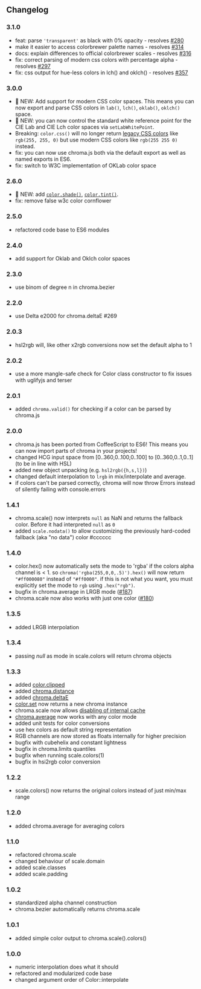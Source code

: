 ## Changelog

### 3.1.0 
* feat: parse `'transparent'` as black with 0% opacity - resolves [#280](https://github.com/gka/chroma.js/issues/280)
* make it easier to access colorbrewer palette names - resolves [#314](https://github.com/gka/chroma.js/issues/314)
* docs: explain differences to official colorbrewer scales - resolves [#316](https://github.com/gka/chroma.js/issues/316)
* fix: correct parsing of modern css colors with percentage alpha - resolves [#297](https://github.com/gka/chroma.js/issues/297)
* fix: css output for hue-less colors in lch() and oklch() - resolves [#357](https://github.com/gka/chroma.js/issues/357)

### 3.0.0
* 🎉 NEW: Add support for modern CSS color spaces. This means you can now export and parse CSS colors in `lab()`, `lch()`, `oklab()`, `oklch()` space.
* 🎉 NEW: you can now control the standard white reference point for the CIE Lab and CIE Lch color spaces via `setLabWhitePoint`.
* Breaking: `color.css()` will no longer return [legacy CSS colors](https://developer.mozilla.org/en-US/docs/Web/CSS/color_value/rgb#legacy_syntax_comma-separated_values) like `rgb(255, 255, 0)` but use modern CSS colors like `rgb(255 255 0)` instead.
* fix: you can now use chroma.js both via the default export as well as named exports in ES6. 
* fix: switch to W3C implementation of OKLab color space

### 2.6.0
* 🎉 NEW: add [`color.shade()`](#color-shade), [`color.tint()`](#color-shade).
* fix: remove false w3c color cornflower

### 2.5.0
* refactored code base to ES6 modules

### 2.4.0
* add support for Oklab and Oklch color spaces

### 2.3.0
* use binom of degree n in chroma.bezier

### 2.2.0
* use Delta e2000 for chroma.deltaE #269

### 2.0.3
* hsl2rgb will, like other x2rgb conversions now set the default alpha to 1

### 2.0.2
* use a more mangle-safe check for Color class constructor to fix issues with uglifyjs and terser

### 2.0.1
* added `chroma.valid()` for checking if a color can be parsed by chroma.js

### 2.0.0
* chroma.js has been ported from CoffeeScript to ES6! This means you can now import parts of chroma in your projects!
* changed HCG input space from [0..360,0..100,0..100] to [0..360,0..1,0..1] (to be in line with HSL)
* added new object unpacking (e.g. `hsl2rgb({h,s,l})`)
* changed default interpolation to `lrgb` in mix/interpolate and average.
* if colors can't be parsed correctly, chroma will now throw Errors instead of silently failing with console.errors

### 1.4.1
* chroma.scale() now interprets `null` as NaN and returns the fallback color. Before it had interpreted `null` as `0`
* added `scale.nodata()` to allow customizing the previously hard-coded fallback (aka "no data") color #cccccc


### 1.4.0
* color.hex() now automatically sets the mode to 'rgba' if the colors alpha channel is < 1. so `chroma('rgba(255,0,0,.5)').hex()` will now return `"#ff000080"` instead of `"#ff0000"`. if this is not what you want, you must explicitly set the mode to `rgb` using `.hex("rgb")`.
* bugfix in chroma.average in LRGB mode ([#187](https://github.com/gka/chroma.js/issues/187))
* chroma.scale now also works with just one color ([#180](https://github.com/gka/chroma.js/issues/180))


### 1.3.5
* added LRGB interpolation

### 1.3.4
* passing *null* as mode in scale.colors will return chroma objects

### 1.3.3

* added [color.clipped](https://gka.github.io/chroma.js/#color-clipped)
* added [chroma.distance](https://gka.github.io/chroma.js/#chroma-distance)
* added [chroma.deltaE](https://gka.github.io/chroma.js/#chroma-deltae)
* [color.set](https://gka.github.io/chroma.js/#color-set) now returns a new chroma instance
* chroma.scale now allows [disabling of internal cache](https://gka.github.io/chroma.js/#scale-cache)
* [chroma.average](https://gka.github.io/chroma.js/#chroma-average) now works with any color mode
* added unit tests for color conversions
* use hex colors as default string representation
* RGB channels are now stored as floats internally for higher precision
* bugfix with cubehelix and constant lightness
* bugfix in chroma.limits quantiles
* bugfix when running scale.colors(1)
* bugfix in hsi2rgb color conversion

### 1.2.2

* scale.colors() now returns the original colors instead of just min/max range

### 1.2.0

* added chroma.average for averaging colors

### 1.1.0

* refactored chroma.scale
* changed behaviour of scale.domain
* added scale.classes
* added scale.padding

### 1.0.2

* standardized alpha channel construction
* chroma.bezier automatically returns chroma.scale

### 1.0.1

* added simple color output to chroma.scale().colors()

### 1.0.0

* numeric interpolation does what it should
* refactored and modularized code base
* changed argument order of Color::interpolate
